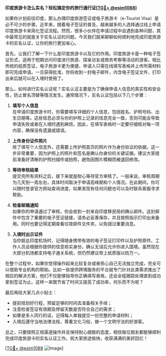 **印度旅游卡怎么实名？轻松搞定你的旅行通行证[[TG💪+ @esim1088](https://t.me/s/esim1088)]**

如果你计划前往印度，那么办理印度旅游签证或电子旅游卡（e-Tourist Visa）是必不可少的步骤。近年来，随着电子签证的普及，越来越多的人选择通过线上申请印度旅游卡来简化签证流程。然而，很多小伙伴在申请过程中会遇到各种问题，其中最常见的就是关于实名认证的问题。今天我们就来聊聊如何顺利地完成印度旅游卡的实名认证，让你的旅行更加省心。

首先，让我们了解一下什么是印度旅游卡以及它的作用。印度旅游卡是一种电子签证形式，适用于短期访问印度进行旅游、探亲访友或商务考察等活动的游客。相比传统的纸质签证，电子旅游卡更为便捷，申请人只需在线填写表格并上传所需材料即可完成申请。一旦获得批准，你将收到一封电子邮件，内含电子签证文件，打印出来后就可以在入境时使用了。

那么，如何进行实名认证呢？实名认证主要是为了确保申请人信息的真实性和安全性，防止冒名顶替等情况发生。通常情况下，实名认证包括以下几个步骤：

1. **填写个人信息**  
   在申请印度旅游卡时，你需要填写详细的个人信息，包括姓名、护照号码、出生日期等。这些信息必须与你的护照上记录的信息完全一致，否则可能会导致申请失败或者在入境时遇到麻烦。因此，在填写表格时一定要仔细核对每一项内容，确保没有遗漏或错误。

2. **上传身份证件照片**  
   除了填写个人信息外，还需要上传护照首页的照片作为身份验证的依据。这一步非常重要，因为护照上的照片和签名是确认你身份的关键证据。建议大家提前准备好清晰的护照扫描件或拍照，避免因图片模糊而被退回修改。

3. **等待审核结果**  
   提交完所有资料之后，接下来就是耐心等待官方审核了。一般来说，审核周期为几天到一周左右，具体时间取决于申请高峰期和个人情况。在此期间，你可以随时登录官方网站查询进度，如果发现有任何问题也可以及时联系客服寻求帮助。

4. **检查邮箱通知**  
   如果你的申请通过了审核，你会收到一封来自印度移民局的确认邮件。这封邮件中包含了重要的电子签证链接，请务必妥善保存，并且按照指示打印出来备用。同时也要记得定期查看垃圾邮件文件夹，以免错过重要消息。

5. **入境时出示证件**  
   当你抵达印度机场时，记得随身携带有效的电子签证打印件以及护照原件。工作人员会根据你提供的信息核实身份，确认无误后允许你进入国境。虽然现在大部分机场都支持电子通关系统，但仍然建议带上纸质版以防万一。

在整个过程中，如果你觉得操作起来比较复杂或者担心自己无法独立完成，完全可以借助专业机构的帮助。比如一些提供跨境服务的平台就专门针对此类需求推出了相应的解决方案，他们不仅能够指导你正确填写表格，还会全程跟踪处理直到成功拿到签证为止。这样一来既节省了时间又提高了成功率，何乐而不为呢？

最后再给大家几点小贴士：
- 提前规划好行程，预留足够的时间去准备相关手续；
- 注意检查签证有效期及停留天数是否符合自己的需求；
- 如果是多人同行的话，记得每人单独提交一份完整的申请材料；
- 入境后遵守当地法律法规，尊重文化习俗，做一个文明守法的好游客。

总之，只要按照正规渠道操作并且保持耐心细致的态度，相信每位朋友都能够顺利完成印度旅游卡的实名认证工作。祝大家旅途愉快，收获满满的美好回忆！

[[TG💪+ @esim1088](https://t.me/s/esim1088) ![Image](https://i.postimg.cc/4NQfJmqS/Snipaste-2025-05-13-00-14-12.png)]